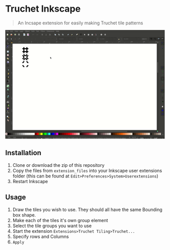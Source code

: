 # Truchet Inkscape
> An Incsape extension for easily making Truchet tile patterns

![img](img/usage.gif)

## Installation
1. Clone or download the zip of this repository
2. Copy the files from `extension_files` into your Inkscape user extensions folder (this can be found at `Edit>Preferences>System>Userextensions`)
3. Restart Inkscape

## Usage
1. Draw the tiles you wish to use. They should all have the same Bounding box shape.
2. Make each of the tiles it's own group element
3. Select the tile groups you want to use
4. Start the extension `Extensions>Truchet Tiling>Truchet...`
5. Specify rows and Columns
6. `Apply`


